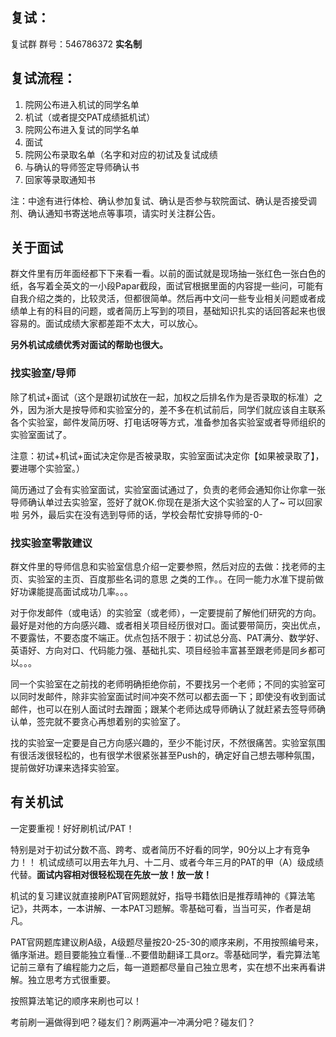 ## 复试：

复试群 群号：546786372  **实名制**

## 复试流程：
1. 院网公布进入机试的同学名单
2. 机试（或者提交PAT成绩抵机试）
3. 院网公布进入复试的同学名单 
4. 面试
5. 院网公布录取名单（名字和对应的初试及复试成绩
6. 与确认的导师签定导师确认书
7. 回家等录取通知书


注：中途有进行体检、确认参加复试、确认是否参与软院面试、确认是否接受调剂、确认通知书寄送地点等事项，请实时关注群公告。


## 关于面试

群文件里有历年面经都下下来看一看。以前的面试就是现场抽一张红色一张白色的纸，各写着全英文的一小段Papar截段，面试官根据里面的内容提一些问，可能有自我介绍之类的，比较灵活，但都很简单。然后再中文问一些专业相关问题或者成绩单上有的科目的问题，或者简历上写到的项目，基础知识扎实的话回答起来也很容易的。面试成绩大家都差距不太大，可以放心。

**另外机试成绩优秀对面试的帮助也很大。**

### 找实验室/导师

除了机试+面试（这个是跟初试放在一起，加权之后排名作为是否录取的标准）之外，因为浙大是按导师和实验室分的，差不多在机试前后，同学们就应该自主联系各个实验室，邮件发简历呀、打电话呀等方式，准备参加各实验室或者导师组织的实验室面试了。

注意：初试+机试+面试决定你是否被录取，实验室面试决定你【如果被录取了】，要进哪个实验室。）

简历通过了会有实验室面试，实验室面试通过了，负责的老师会通知你让你拿一张导师确认单过去实验室，签好了就OK.你现在是浙大这个实验室的人了~  可以回家啦
另外，最后实在没有选到导师的话，学校会帮忙安排导师的-0-

### 找实验室零散建议

群文件里的导师信息和实验室信息介绍一定要参照，然后对应的去做：找老师的主页、实验室的主页、百度那些名词的意思 之类的工作。。在同一能力水准下提前做好功课能提高面试成功几率。。。

对于你发邮件（或电话）的实验室（或老师），一定要提前了解他们研究的方向。最好是对他的方向感兴趣、或者相关项目经历很对口。面试要带简历，突出优点，不要露怯，不要态度不端正。优点包括不限于：初试总分高、PAT满分、数学好、英语好、方向对口、代码能力强、基础扎实、项目经验丰富甚至跟老师是同乡都可以。。。

同一个实验室在之前找的老师明确拒绝你前，不要找另一个老师；不同的实验室可以同时发邮件，除非实验室面试时间冲突不然可以都去面一下；即使没有收到面试邮件，也可以在别人面试时去蹭面；跟某个老师达成导师确认了就赶紧去签导师确认单，签完就不要贪心再想着别的实验室了。

找的实验室一定要是自己方向感兴趣的，至少不能讨厌，不然很痛苦。实验室氛围有很活泼很轻松的，也有很学术很紧张甚至Push的，确定好自己想去哪种氛围，提前做好功课来选择实验室。


## 有关机试
一定要重视！好好刷机试/PAT！

特别是对于初试分数不高、跨考、或者简历不好看的同学，90分以上才有竞争力！！
机试成绩可以用去年九月、十二月、或者今年三月的PAT的甲（A）级成绩代替。**面试内容相对很轻松现在先放一放！放一放！**

机试的复习建议就直接刷PAT官网题就好，指导书籍依旧是推荐晴神的《算法笔记》，共两本，一本讲解、一本PAT习题解。零基础可看，当当可买，作者是胡凡。

PAT官网题库建议刷A级，A级题尽量按20-25-30的顺序来刷，不用按照编号来， 循序渐进。题目要能独立看懂…不要借助翻译工具orz。零基础同学，看完算法笔记前三章有了编程能力之后，每一道题都尽量自己独立思考，实在想不出来再看讲解。独立思考方式很重要。

按照算法笔记的顺序来刷也可以！

考前刷一遍做得到吧？碰友们？刷两遍冲一冲满分吧？碰友们？

